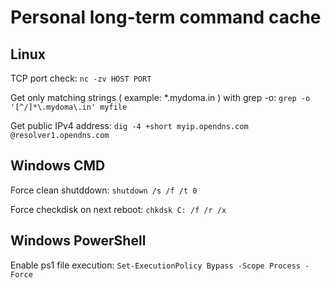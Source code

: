 # Personal long-term command cache

## Linux
TCP port check:
`nc -zv HOST PORT`

Get only matching strings ( example: *.mydoma.in ) with grep -o:
`grep -o '[^/]*\.mydoma\.in' myfile`

Get public IPv4 address:
`dig -4 +short myip.opendns.com @resolver1.opendns.com`

## Windows CMD
Force clean shutddown:
`shutdown /s /f /t 0`

Force checkdisk on next reboot:
`chkdsk C: /f /r /x`

## Windows PowerShell
Enable ps1 file execution:
`Set-ExecutionPolicy Bypass -Scope Process -Force`

